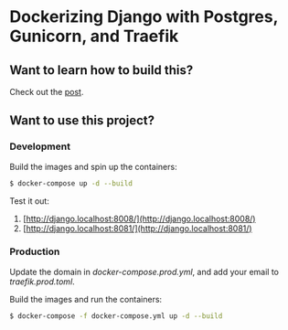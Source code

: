 # Dockerizing Django with Postgres, Gunicorn, and Traefik

## Want to learn how to build this?

Check out the [post](https://testdriven.io/blog/django-docker-traefik/).

## Want to use this project?

### Development

Build the images and spin up the containers:

```sh
$ docker-compose up -d --build
```

Test it out:

1. [http://django.localhost:8008/](http://django.localhost:8008/)
1. [http://django.localhost:8081/](http://django.localhost:8081/)

### Production

Update the domain in *docker-compose.prod.yml*, and add your email to *traefik.prod.toml*.

Build the images and run the containers:

```sh
$ docker-compose -f docker-compose.yml up -d --build
```
